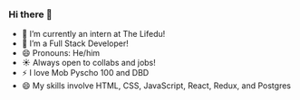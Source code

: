 ### Hi there 👋

<!--
**HenryDelGlitch/HenryDelGlitch** is a ✨ _special_ ✨ repository because its `README.md` (this file) appears on your GitHub profile.

Here are some ideas to get you started:

-->

- 🔭 I’m currently an intern at The Lifedu!
- 🌱 I’m a Full Stack Developer!
- 😄 Pronouns: He/him
- :sunny: Always open to collabs and jobs!
- :zap: I love Mob Pyscho 100 and DBD
- :smile: My skills involve HTML, CSS, JavaScript, React, Redux, and Postgres
